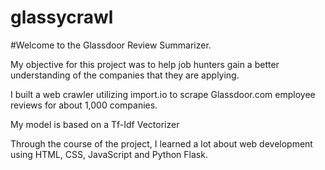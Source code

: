 glassycrawl
===========

#Welcome to the Glassdoor Review Summarizer. 

My objective for this project was to help job hunters gain a better understanding of the companies that they are applying. 

I built a web crawler utilizing import.io to scrape Glassdoor.com employee reviews for about 1,000 companies. 

My model is based on a Tf-Idf Vectorizer 

Through the course of the project, I learned a lot about web development using HTML, CSS, JavaScript and Python Flask.
